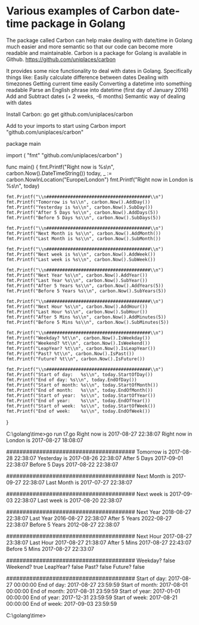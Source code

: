 # Various examples of Carbon date\-time package in Golang

The package called Carbon can help make dealing with date/time in Golang much easier and more semantic so that our code can become more readable and maintainable.
Carbon is a package for Golang is available in Github. https://github.com/uniplaces/carbon

It provides some nice functionality to deal with dates in Golang. Specifically things like:
Easily calculate difference between dates
Dealing with timezones
Getting current time easily Converting a datetime into something readable
Parse an English phrase into datetime (first day of January 2016)
Add and Subtract dates (+ 2 weeks, \-6 months)
Semantic way of dealing with dates

Install Carbon:
go get github.com/uniplaces/carbon

Add to your imports to start using Carbon
import "github.com/uniplaces/carbon"

package main

import (
    "fmt"
    "github.com/uniplaces/carbon"
)

func main() {
    fmt.Printf("Right now is %s\\n", carbon.Now().DateTimeString())
    today, \_ := carbon.NowInLocation("Europe/London")
    fmt.Printf("Right now in London is %s\\n", today)

    fmt.Printf("\\n#######################################\\n")
    fmt.Printf("Tomorrow is %s\\n", carbon.Now().AddDay())
    fmt.Printf("Yesterday is %s\\n", carbon.Now().SubDay())
    fmt.Printf("After 5 Days %s\\n", carbon.Now().AddDays(5))
    fmt.Printf("Before 5 Days %s\\n", carbon.Now().SubDays(5))

    fmt.Printf("\\n#######################################\\n")
    fmt.Printf("Next Month is %s\\n", carbon.Now().AddMonth())
    fmt.Printf("Last Month is %s\\n", carbon.Now().SubMonth())

    fmt.Printf("\\n#######################################\\n")
    fmt.Printf("Next week is %s\\n", carbon.Now().AddWeek())
    fmt.Printf("Last week is %s\\n", carbon.Now().SubWeek())

    fmt.Printf("\\n#######################################\\n")
    fmt.Printf("Next Year %s\\n", carbon.Now().AddYear())
    fmt.Printf("Last Year %s\\n", carbon.Now().SubYear())
    fmt.Printf("After 5 Years %s\\n", carbon.Now().AddYears(5))
    fmt.Printf("Before 5 Years %s\\n", carbon.Now().SubYears(5))

    fmt.Printf("\\n#######################################\\n")
    fmt.Printf("Next Hour %s\\n", carbon.Now().AddHour())
    fmt.Printf("Last Hour %s\\n", carbon.Now().SubHour())
    fmt.Printf("After 5 Mins %s\\n", carbon.Now().AddMinutes(5))
    fmt.Printf("Before 5 Mins %s\\n", carbon.Now().SubMinutes(5))

    fmt.Printf("\\n#######################################\\n")
    fmt.Printf("Weekday? %t\\n", carbon.Now().IsWeekday())
    fmt.Printf("Weekend? %t\\n", carbon.Now().IsWeekend())
    fmt.Printf("LeapYear? %t\\n", carbon.Now().IsLeapYear())
    fmt.Printf("Past? %t\\n", carbon.Now().IsPast())
    fmt.Printf("Future? %t\\n", carbon.Now().IsFuture())

    fmt.Printf("\\n#######################################\\n")
    fmt.Printf("Start of day:   %s\\n", today.StartOfDay())
    fmt.Printf("End of day: %s\\n", today.EndOfDay())
    fmt.Printf("Start of month: %s\\n", today.StartOfMonth())
    fmt.Printf("End of month:   %s\\n", today.EndOfMonth())
    fmt.Printf("Start of year:  %s\\n", today.StartOfYear())
    fmt.Printf("End of year:    %s\\n", today.EndOfYear())
    fmt.Printf("Start of week:  %s\\n", today.StartOfWeek())
    fmt.Printf("End of week:    %s\\n", today.EndOfWeek())

}

C:\\golang\\time>go run t7.go
Right now is 2017\-08\-27 22:38:07
Right now in London is 2017\-08\-27 18:08:07

#######################################
Tomorrow is 2017\-08\-28 22:38:07
Yesterday is 2017\-08\-26 22:38:07
After 5 Days 2017\-09\-01 22:38:07
Before 5 Days 2017\-08\-22 22:38:07

#######################################
Next Month is 2017\-09\-27 22:38:07
Last Month is 2017\-07\-27 22:38:07

#######################################
Next week is 2017\-09\-03 22:38:07
Last week is 2017\-08\-20 22:38:07

#######################################
Next Year 2018\-08\-27 22:38:07
Last Year 2016\-08\-27 22:38:07
After 5 Years 2022\-08\-27 22:38:07
Before 5 Years 2012\-08\-27 22:38:07

#######################################
Next Hour 2017\-08\-27 23:38:07
Last Hour 2017\-08\-27 21:38:07
After 5 Mins 2017\-08\-27 22:43:07
Before 5 Mins 2017\-08\-27 22:33:07

#######################################
Weekday? false
Weekend? true
LeapYear? false
Past? false
Future? false

#######################################
Start of day: 2017\-08\-27 00:00:00
End of day: 2017\-08\-27 23:59:59
Start of month: 2017\-08\-01 00:00:00
End of month: 2017\-08\-31 23:59:59
Start of year: 2017\-01\-01 00:00:00
End of year: 2017\-12\-31 23:59:59
Start of week: 2017\-08\-21 00:00:00
End of week: 2017\-09\-03 23:59:59

C:\\golang\\time>

